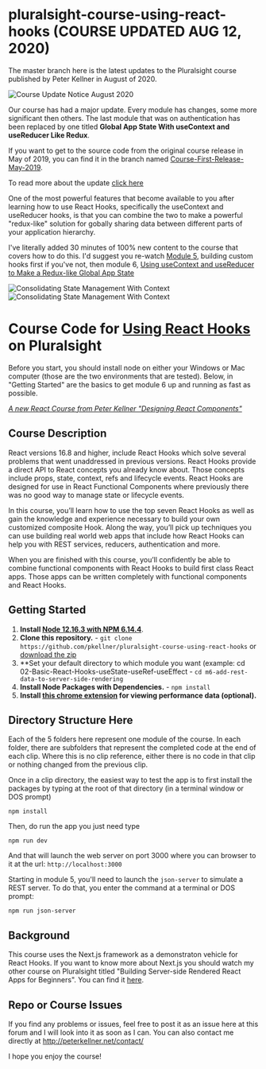 # pluralsight-course-using-react-hooks (COURSE UPDATED AUG 12, 2020)
The master branch here is the latest updates to the Pluralsight course published by Peter Kellner in August of 2020.

![Course Update Notice August 2020](Announcement-Update-August2020a.png)

Our course has had a major update. Every module has changes, 
some more significant then others. The last module that was on 
authentication has been replaced
by one titled **Global App State With useContext and useReducer Like Redux**.

If you want to get to the source code from the original course release 
in May of 2019, you can find it in the branch named
 [Course-First-Release-May-2019](https://github.com/pkellner/pluralsight-course-using-react-hooks/tree/Course-First-Release-May-2019).

To read more about the update [click here](August2020-Update-Notes.md)

One of the most powerful features that become available to you after learning 
how to use React Hooks, specifically the useContext and useReducer hooks, is that you
can combine the two to make a powerful "redux-like" solution for gobally sharing 
data between different parts of your application hierarchy.

I've literally added 30 minutes of 100% new content to the course that covers how to do this. 
I'd suggest you re-watch [Module 5](https://app.pluralsight.com/player?course=using-react-hooks&author=peter-kellner&name=5b710e27-32b2-4f8d-930b-b8ccd29a3ecc&clip=0&mode=live), building custom hooks first if you've not, then module 6, 
[Using useContext and useReducer to Make a Redux-like Global App State](https://app.pluralsight.com/player?course=using-react-hooks&author=peter-kellner&name=95df19ab-9a51-4c3c-bb40-38358c179ee1&clip=0&mode=live)

![Consolidating State Management With Context](m6-clip01-tree-to-global.gif)
![Consolidating State Management With Context](m6-clip02-single-component-to-context.gif)

# Course Code for [Using React Hooks](https://app.pluralsight.com/library/courses/using-react-hooks) on Pluralsight


Before you start, you should install node on either your Windows or Mac computer (those are the two environments that are tested). Below, in
"Getting Started" are the basics to get module 6 up and running as fast as possible.


*[A new React Course from Peter Kellner "Designing React Components"](https://app.pluralsight.com/library/courses/react-components-designing)*

## Course Description

React versions 16.8 and higher, include React Hooks which solve several problems that went unaddressed in previous versions. React Hooks provide a direct API to React concepts you already know about. Those concepts include props, state, context, refs and lifecycle events. React Hooks are designed for use in React Functional Components where previously there was no good way to manage state or lifecycle events.

In this course, you’ll learn how to use the top seven React Hooks as well as gain the knowledge and experience necessary to build your own customized composite Hook. Along the way, you’ll pick up techniques you can use building real world web apps that include how React Hooks can help you with REST services, reducers, authentication and more.

When you are finished with this course, you’ll confidently be able to combine functional components with React Hooks to build first class React apps. Those apps can be written completely with functional components and React Hooks.


## Getting Started
1. **Install [Node 12.16.3 with NPM 6.14.4](https://nodejs.org)**. 
2. **Clone this repository.** - `git clone https://github.com/pkellner/pluralsight-course-using-react-hooks` or [download the zip](https://github.com/pkellner/pluralsight-course-using-react-hooks/archive/master.zip)
3. **Set your default directory to which module you want (example: cd 02-Basic-React-Hooks-useState-useRef-useEffect - `cd m6-add-rest-data-to-server-side-rendering`
4. **Install Node Packages with Dependencies.** - `npm install`
5. **Install [this chrome extension](https://chrome.google.com/webstore/detail/nextjs-utilities-extensio/ffcogmoganomoabikgmcmckdgojnpldo) for viewing performance data (optional).**



## Directory Structure Here

Each of the 5 folders here represent one module of the course.  In each folder, there are subfolders that represent the completed code at the end of each clip. Where this is no clip reference, either there is no code in that clip or nothing changed from the previous clip.

Once in a clip directory, the easiest way to test the app is to first install the packages by typing at the root of that directory (in a terminal window or DOS prompt)

`npm install`

Then, do run the app you just need type

`npm run dev`

And that will launch the web server on port 3000 where you can browser to it at the url: `http://localhost:3000`

Starting in module 5, you'll need to launch the `json-server` to simulate a REST server.  To do that, you enter the command at a terminal or DOS prompt:

`npm run json-server`

## Background

This course uses the Next.js framework as a demonstraton vehicle for React Hooks. If you want to know more about Next.js you should watch my other course on Pluralsight titled "Building Server-side Rendered React Apps for Beginners". You can find it [here](https://www.pluralsight.com/courses/building-server-side-rendered-react-apps-beginners). 

## Repo or Course Issues

If you find any problems or issues, feel free to post it as an issue here at this forum and I will look into it as soon as I can. You can also contact me directly at http://peterkellner.net/contact/ 

I hope you enjoy the course!











